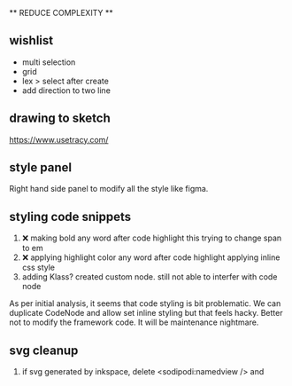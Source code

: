 ** REDUCE COMPLEXITY **

## wishlist

- multi selection
- grid
- lex > select after create
- add direction to two line

## drawing to sketch

https://www.usetracy.com/

## style panel

Right hand side panel to modify all the style like figma.

## styling code snippets

1. ❌ making bold any word after code highlight
   this trying to change span to em
2. ❌ applying highlight color any word after code highlight
   applying inline css style
3. adding Klass?
   created custom node. still not able to interfer with code node

As per initial analysis, it seems that code styling is bit problematic. We can duplicate CodeNode and allow set inline styling but that feels hacky.
Better not to modify the framework code. It will be maintenance nightmare.

## svg cleanup

1. if svg generated by inkspace, delete <sodipodi:namedview /> and <defs />
